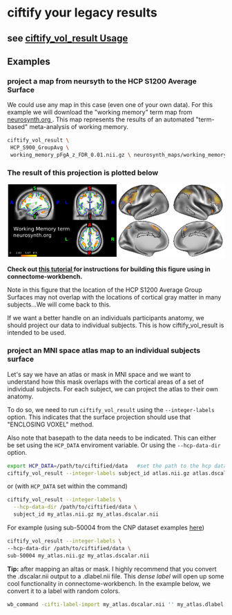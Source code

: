 # ciftify your legacy results

## see [ **ciftify_vol_result Usage** ]( usage/ciftify_vol_result.md)

## Examples

### project a map from neursyth to the HCP S1200 Average Surface

We could use any map in this case (even one of your own data). For this example we will download the "working memory" term map from [ neurosynth.org ](neurosynth.org). This map represents the results of an automated "term-based" meta-analysis of working memory.

```sh
ciftify_vol_result \
 HCP_S900_GroupAvg \
 working_memory_pFgA_z_FDR_0.01.nii.gz \ neurosynth_maps/working_memory_pFgA_z_FDR_0.01.dscalar.nii
```

### The result of this projection is plotted below

![Pretty Figure](https://github.com/edickie/docpics/blob/master/wb_view_demo/final_figure.png?raw=true)

**Check out [ this tutorial ](tutorials/wb_view-example.md) for instructions for building this figure using in connectome-workbench.**

Note in this figure that the location of the HCP S1200 Average Group Surfaces may not overlap with the locations of cortical gray matter in many subjects...We will come back to this.

If we want a better handle on an individuals participants anatomy, we should project our data to individual subjects.  This is how ciftify_vol_result is intended to be used.

### project an MNI space atlas map to an individual subjects surface

Let's say we have an atlas or mask in MNI space and we want to understand how this mask overlaps with the cortical areas of a set of individual subjects. For each subject, we can project the atlas to their own anatomy.

To do so, we need to run `ciftify_vol_result` using the `--integer-labels` option. This indicates that the surface projection should use that "ENCLOSING VOXEL" method.

Also note that basepath to the data needs to be indicated. This can either be set using the  `HCP_DATA` enviroment variable. Or using the `--hcp-data-dir` option.

```sh
export HCP_DATA=/path/to/ciftified/data   #set the path to the hcp data
ciftify_vol_result --integer-labels subject_id atlas.nii.gz atlas.dscalar.nii
```

or (with `HCP_DATA` set within the command)

```sh
ciftify_vol_result --integer-labels \
  --hcp-data-dir /path/to/ciftified/data \
  subject_id my_atlas.nii.gz my_atlas.dscalar.nii
```

For example (using sub-50004 from the CNP dataset examples [here](tutorials/example-usage.md))

```sh
ciftify_vol_result --integer-labels \
--hcp-data-dir /path/to/ciftified/data \
sub-50004 my_atlas.nii.gz my_atlas.dscalar.nii
```

**Tip:** after mapping an altas or mask. I highly recommend that you convert the .dscalar.nii output to a .dlabel.nii file.  This *dense label* will open up some cool functionality in connectome-workbench. In the example below, we convert it to a label with random colors.

```sh
wb_command -cifti-label-import my_atlas.dscalar.nii '' my_atlas.dlabel.nii
```
